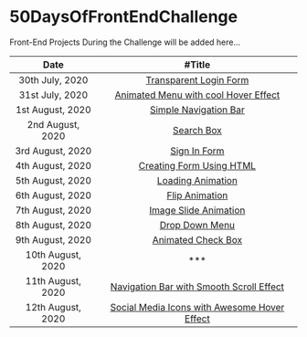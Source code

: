 # 50DaysOfFrontEndChallenge
Front-End Projects During the Challenge will be added here...

| Date | #Title |
| :---: | :---: |
|  30th July, 2020 | [Transparent Login Form](https://codepen.io/aakrity17/pen/PoZrezr) |
|  31st July, 2020 | [Animated Menu with cool Hover Effect](https://codepen.io/aakrity17/pen/mdVNJJJ) |
| 1st August, 2020 | [Simple Navigation Bar](https://codepen.io/aakrity17/pen/wvMVyYq) |
| 2nd August, 2020 | [Search Box](https://codepen.io/aakrity17/pen/gOPVNWX) |
| 3rd August, 2020 | [Sign In Form](https://codepen.io/aakrity17/pen/MWygvOe) |
| 4th August, 2020 | [Creating Form Using HTML](https://codepen.io/aakrity17/pen/ExKYePg) |
| 5th August, 2020 | [Loading Animation](https://codepen.io/aakrity17/pen/MWyWrWM) |
| 6th August, 2020 | [Flip Animation](https://codepen.io/aakrity17/pen/rNeaBem) |
| 7th August, 2020 | [Image Slide Animation](https://codepen.io/aakrity17/details/bGpNYjo) |
| 8th August, 2020 | [Drop Down Menu](https://codepen.io/aakrity17/pen/vYGOYOq) |
| 9th August, 2020 | [Animated Check Box](https://codepen.io/aakrity17/pen/MWywjxg) |
| 10th August, 2020 | *** |
| 11th August, 2020 | [Navigation Bar with Smooth Scroll Effect](https://codepen.io/aakrity17/pen/ZEWbWYz) |
| 12th August, 2020 | [Social Media Icons with Awesome  Hover Effect](https://codepen.io/aakrity17/pen/qBZOvGg) |